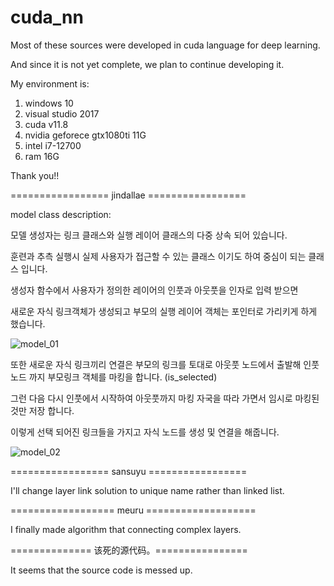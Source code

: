 # cuda_nn
Most of these sources were developed in cuda language for deep learning.

And since it is not yet complete, we plan to continue developing it.

My environment is:

1. windows 10
2. visual studio 2017
3. cuda v11.8
4. nvidia geforece gtx1080ti 11G
5. intel i7-12700
6. ram 16G

Thank you!!

================= jindallae =================

model class description:

모델 생성자는 링크 클래스와 실행 레이어 클래스의 다중 상속 되어 있습니다.

훈련과 추측 실행시 실제 사용자가 접근할 수 있는 클래스 이기도 하여 중심이 되는 클래스 입니다.

생성자 함수에서 사용자가 정의한 레이어의 인풋과 아웃풋을 인자로 입력 받으면 

새로운 자식 링크객체가 생성되고 부모의 실행 레이어 객체는 포인터로 가리키게 하게 했습니다.

![model_01](https://user-images.githubusercontent.com/36714695/209514656-637696a8-416f-4c3e-aaf7-5f2dc610d9fc.jpg)

또한 새로운 자식 링크끼리 연결은 부모의 링크를 토대로 아웃풋 노드에서 출발해 인풋노드 까지 부모링크 객체를 마킹을 합니다. (is_selected)

그런 다음 다시 인풋에서 시작하여 아웃풋까지 마킹 자국을 따라 가면서 임시로 마킹된 것만 저장 합니다.

이렇게 선택 되어진 링크들을 가지고 자식 노드를 생성 및 연결을 해줍니다.

![model_02](https://user-images.githubusercontent.com/36714695/209516947-e261af02-a6e7-47bc-857b-fe2b110688d8.jpg)

================= sansuyu =================

I'll change layer link solution to unique name rather than linked list.

================== meuru ===================

I finally made algorithm that connecting complex layers.

============== 该死的源代码。================

It seems that the source code is messed up.

